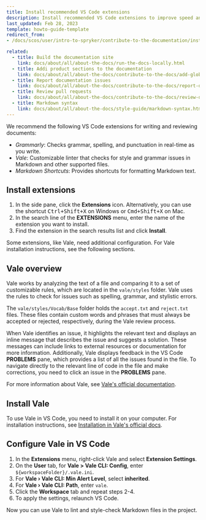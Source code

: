 ```yaml
---
title: Install recommended VS Code extensions
description: Install recommended VS Code extensions to improve speed and quality quality of your contributions.
last_updated: Feb 28, 2023
template: howto-guide-template
redirect_from:
- /docs/scos/user/intro-to-spryker/contribute-to-the-documentation/install-recommended-vs-code-extensions.html

related:
  - title: Build the documentation site
    link: docs/about/all/about-the-docs/run-the-docs-locally.html
  - title: Addi product sections to the documentation
    link: docs/about/all/about-the-docs/contribute-to-the-docs/add-global-sections-to-the-docs.html
  - title: Report documentation issues
    link: docs/about/all/about-the-docs/contribute-to-the-docs/report-docs-issues.html
  - title: Review pull requests
    link: docs/about/all/about-the-docs/contribute-to-the-docs/review-docs-pull-requests.html
  - title: Markdown syntax
    link: docs/about/all/about-the-docs/style-guide/markdown-syntax.html
---
```


We recommend the following VS Code extensions for writing and reviewing documents:
* *Grammarly*: Checks grammar, spelling, and punctuation in real-time as you write.
* *Vale*: Customizable linter that checks for style and grammar issues in Markdown and other supported files.
* *Markdown Shortcuts*: Provides shortcuts for formatting Markdown text.

## Install extensions

1. In the side pane, click the **Extensions** icon. Alternatively, you can use the shortcut <kbd>Ctrl+Shift+X</kbd> on Windows or <kbd>Cmd+Shift+X</kbd> on Mac.
2. In the search line of the **EXTENSIONS** menu, enter the name of the extension you want to install.
3. Find the extension in the search results list and click **Install**.

Some extensions, like Vale, need additional configuration. For Vale installation instructions, see the following sections.

## Vale overview

Vale works by analyzing the text of a file and comparing it to a set of customizable rules, which are located in the `vale/styles` folder.
Vale uses the rules to check for issues such as spelling, grammar, and stylistic errors.

The `vale/styles/Vocab/Base` folder holds the `accept.txt` and `reject.txt` files.
These files contain custom words and phrases that must always be accepted or rejected, respectively, during the Vale review process.

When Vale identifies an issue, it highlights the relevant text and displays an inline message that describes the issue and suggests a solution. These messages can include links to external resources or documentation for more information.
Additionally, Vale displays feedback in the VS Code **PROBLEMS** pane, which provides a list of all the issues found in the file.
To navigate directly to the relevant line of code in the file and make corrections, you need to click an issue in the **PROBLEMS** pane.

For more information about Vale, see [Vale's official documentation](https://vale.sh/docs/vale-cli/overview/).

## Install Vale

To use Vale in VS Code, you need to install it on your computer. For installation instructions, see [Installation in Vale's official docs](https://vale.sh/docs/vale-cli/installation/).

## Configure Vale in VS Code

1. In the **Extensions** menu, right-click Vale and select **Extension Settings**.
2. On the **User** tab, for **Vale > Vale CLI: Config**, enter `${workspaceFolder}/.vale.ini`.
3. For **Vale › Vale CLI: Min Alert Level**, select **inherited**.
4. For **Vale › Vale CLI: Path**, enter `vale`.
5. Click the **Workspace** tab and repeat steps 2-4.
6. To apply the settings, relaunch VS Code.

 Now you can use Vale to lint and style-check Markdown files in the project.
